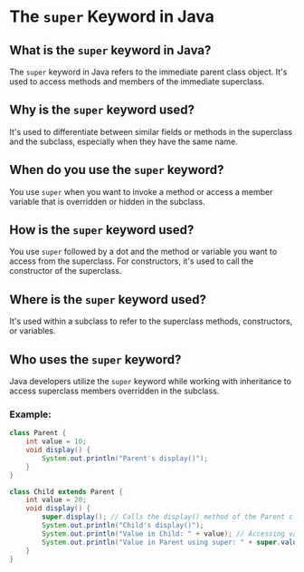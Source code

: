 # The `super` Keyword in Java

## What is the `super` keyword in Java?

The `super` keyword in Java refers to the immediate parent class object. It's used to access methods and members of the immediate superclass.

## Why is the `super` keyword used?

It's used to differentiate between similar fields or methods in the superclass and the subclass, especially when they have the same name.

## When do you use the `super` keyword?

You use `super` when you want to invoke a method or access a member variable that is overridden or hidden in the subclass.

## How is the `super` keyword used?

You use `super` followed by a dot and the method or variable you want to access from the superclass. For constructors, it's used to call the constructor of the superclass.

## Where is the `super` keyword used?

It's used within a subclass to refer to the superclass methods, constructors, or variables.

## Who uses the `super` keyword?

Java developers utilize the `super` keyword while working with inheritance to access superclass members overridden in the subclass.

### Example:

```java
class Parent {
    int value = 10;
    void display() {
        System.out.println("Parent's display()");
    }
}

class Child extends Parent {
    int value = 20;
    void display() {
        super.display(); // Calls the display() method of the Parent class
        System.out.println("Child's display()");
        System.out.println("Value in Child: " + value); // Accessing value in Child
        System.out.println("Value in Parent using super: " + super.value); // Accessing value in Parent
    }
}
```
